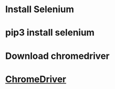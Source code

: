 <h1>Install Selenium<h1>
<p>pip3 install selenium<p>
  
 <h1> Download chromedriver <h1>
  <a href="https://chromedriver.chromium.org">ChromeDriver<a>
